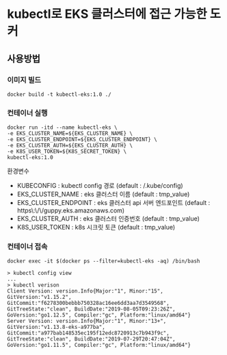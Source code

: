 # kubectl로 EKS 클러스터에 접근 가능한 도커

## 사용방법


### 이미지 빌드

```
docker build -t kubectl-eks:1.0 ./
```

### 컨테이너 실행

```
docker run -itd --name kubectl-eks \
-e EKS_CLUSTER_NAME=${EKS_CLUSTER_NAME} \
-e EKS_CLUSTER_ENDPOINT=${EKS_CLUSTER_ENDPOINT} \
-e EKS_CLUSTER_AUTH=${EKS_CLUSTER_AUTH} \
-e K8S_USER_TOKEN=${K8S_SECRET_TOKEN} \
kubectl-eks:1.0
```

환경변수
- KUBECONFIG : kubectl config 경로 (default : /.kube/config)
- EKS_CLUSTER_NAME : eks 클러스터 이름 (default : tmp_value)
- EKS_CLUSTER_ENDPOINT : eks 클러스터 api 서버 엔드포인트 (default : https\\:\\/\\/guppy.eks.amazonaws.com)
- EKS_CLUSTER_AUTH : eks 클러스터 인증번호 (default : tmp_value)
- K8S_USER_TOKEN : k8s 시크릿 토큰 (default : tmp_value)

### 컨테이너 접속

```
docker exec -it $(docker ps --filter=kubectl-eks -aq) /bin/bash

> kubectl config view
...
> kubectl verison
Client Version: version.Info{Major:"1", Minor:"15", GitVersion:"v1.15.2", GitCommit:"f6278300bebbb750328ac16ee6dd3aa7d3549568", GitTreeState:"clean", BuildDate:"2019-08-05T09:23:26Z", GoVersion:"go1.12.5", Compiler:"gc", Platform:"linux/amd64"}
Server Version: version.Info{Major:"1", Minor:"13+", GitVersion:"v1.13.8-eks-a977ba", GitCommit:"a977bab148535ec195f12edc8720913c7b943f9c", GitTreeState:"clean", BuildDate:"2019-07-29T20:47:04Z", GoVersion:"go1.11.5", Compiler:"gc", Platform:"linux/amd64"}

```
